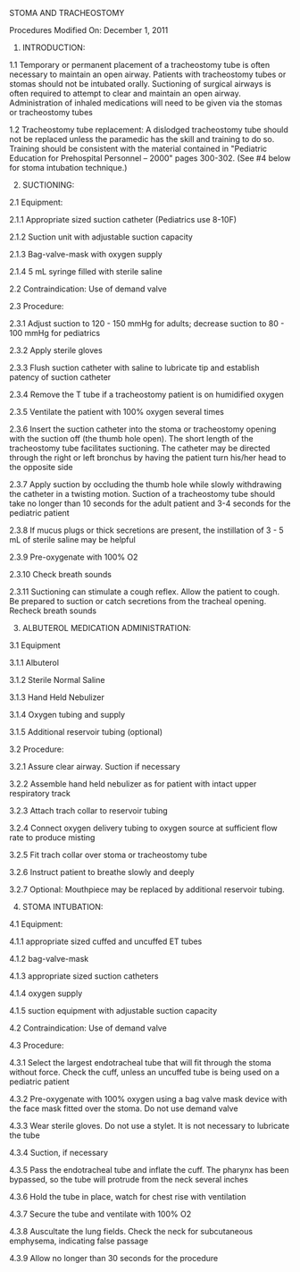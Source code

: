 STOMA AND TRACHEOSTOMY

Procedures
Modified On: December 1, 2011

1. INTRODUCTION:

1.1 Temporary or permanent placement of a tracheostomy tube is often necessary to maintain an open airway. Patients with tracheostomy tubes or stomas should not be intubated orally. Suctioning of surgical airways is often required to attempt to clear and maintain an open airway. Administration of inhaled medications will need to be given via the stomas or tracheostomy tubes

1.2 Tracheostomy tube replacement: A dislodged tracheostomy tube should not be replaced unless the paramedic has the skill and training to do so. Training should be consistent with the material contained in "Pediatric Education for Prehospital Personnel – 2000" pages 300-302. (See #4 below for stoma intubation technique.)

2. SUCTIONING:

2.1 Equipment:

2.1.1 Appropriate sized suction catheter (Pediatrics use 8-10F)

2.1.2 Suction unit with adjustable suction capacity

2.1.3 Bag-valve-mask with oxygen supply

2.1.4 5 mL syringe filled with sterile saline

2.2 Contraindication: Use of demand valve

2.3 Procedure:

2.3.1 Adjust suction to 120 - 150 mmHg for adults; decrease suction to 80 - 100 mmHg for pediatrics

2.3.2 Apply sterile gloves

2.3.3 Flush suction catheter with saline to lubricate tip and establish patency of suction catheter

2.3.4 Remove the T tube if a tracheostomy patient is on humidified oxygen

2.3.5 Ventilate the patient with 100% oxygen several times

2.3.6 Insert the suction catheter into the stoma or tracheostomy opening with the suction off (the thumb hole open). The short length of the tracheostomy tube facilitates suctioning. The catheter may be directed through the right or left bronchus by having the patient turn his/her head to the opposite side

2.3.7 Apply suction by occluding the thumb hole while slowly withdrawing the catheter in a twisting motion. Suction of a tracheostomy tube should take no longer than 10 seconds for the adult patient and 3-4 seconds for the pediatric patient

2.3.8 If mucus plugs or thick secretions are present, the instillation of 3 - 5 mL of sterile saline may be helpful

2.3.9 Pre-oxygenate with 100% O2

2.3.10 Check breath sounds

2.3.11 Suctioning can stimulate a cough reflex. Allow the patient to cough. Be prepared to suction or catch secretions from the tracheal opening. Recheck breath sounds

3. ALBUTEROL MEDICATION ADMINISTRATION:

3.1 Equipment

3.1.1 Albuterol

3.1.2 Sterile Normal Saline

3.1.3 Hand Held Nebulizer

3.1.4 Oxygen tubing and supply

3.1.5 Additional reservoir tubing (optional)

3.2 Procedure:

3.2.1 Assure clear airway. Suction if necessary

3.2.2 Assemble hand held nebulizer as for patient with intact upper respiratory track

3.2.3 Attach trach collar to reservoir tubing

3.2.4 Connect oxygen delivery tubing to oxygen source at sufficient flow rate to produce misting

3.2.5 Fit trach collar over stoma or tracheostomy tube

3.2.6 Instruct patient to breathe slowly and deeply

3.2.7 Optional: Mouthpiece may be replaced by additional reservoir tubing.

4. STOMA INTUBATION:

4.1 Equipment:

4.1.1 appropriate sized cuffed and uncuffed ET tubes

4.1.2 bag-valve-mask

4.1.3 appropriate sized suction catheters

4.1.4 oxygen supply

4.1.5 suction equipment with adjustable suction capacity

4.2 Contraindication: Use of demand valve

4.3 Procedure:

4.3.1 Select the largest endotracheal tube that will fit through the stoma without force. Check the cuff, unless an uncuffed tube is being used on a pediatric patient

4.3.2 Pre-oxygenate with 100% oxygen using a bag valve mask device with the face mask fitted over the stoma. Do not use demand valve

4.3.3 Wear sterile gloves. Do not use a stylet. It is not necessary to lubricate the tube

4.3.4 Suction, if necessary

4.3.5 Pass the endotracheal tube and inflate the cuff. The pharynx has been bypassed, so the tube will protrude from the neck several inches

4.3.6 Hold the tube in place, watch for chest rise with ventilation

4.3.7 Secure the tube and ventilate with 100% O2

4.3.8 Auscultate the lung fields. Check the neck for subcutaneous emphysema, indicating false passage

4.3.9 Allow no longer than 30 seconds for the procedure





